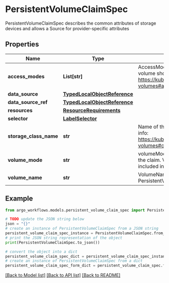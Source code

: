 # PersistentVolumeClaimSpec

PersistentVolumeClaimSpec describes the common attributes of storage devices and allows a Source for provider-specific attributes

## Properties

Name | Type | Description | Notes
------------ | ------------- | ------------- | -------------
**access_modes** | **List[str]** | AccessModes contains the desired access modes the volume should have. More info: https://kubernetes.io/docs/concepts/storage/persistent-volumes#access-modes-1 | [optional] 
**data_source** | [**TypedLocalObjectReference**](TypedLocalObjectReference.md) |  | [optional] 
**data_source_ref** | [**TypedLocalObjectReference**](TypedLocalObjectReference.md) |  | [optional] 
**resources** | [**ResourceRequirements**](ResourceRequirements.md) |  | [optional] 
**selector** | [**LabelSelector**](LabelSelector.md) |  | [optional] 
**storage_class_name** | **str** | Name of the StorageClass required by the claim. More info: https://kubernetes.io/docs/concepts/storage/persistent-volumes#class-1 | [optional] 
**volume_mode** | **str** | volumeMode defines what type of volume is required by the claim. Value of Filesystem is implied when not included in claim spec. | [optional] 
**volume_name** | **str** | VolumeName is the binding reference to the PersistentVolume backing this claim. | [optional] 

## Example

```python
from argo_workflows.models.persistent_volume_claim_spec import PersistentVolumeClaimSpec

# TODO update the JSON string below
json = "{}"
# create an instance of PersistentVolumeClaimSpec from a JSON string
persistent_volume_claim_spec_instance = PersistentVolumeClaimSpec.from_json(json)
# print the JSON string representation of the object
print(PersistentVolumeClaimSpec.to_json())

# convert the object into a dict
persistent_volume_claim_spec_dict = persistent_volume_claim_spec_instance.to_dict()
# create an instance of PersistentVolumeClaimSpec from a dict
persistent_volume_claim_spec_form_dict = persistent_volume_claim_spec.from_dict(persistent_volume_claim_spec_dict)
```
[[Back to Model list]](../README.md#documentation-for-models) [[Back to API list]](../README.md#documentation-for-api-endpoints) [[Back to README]](../README.md)


